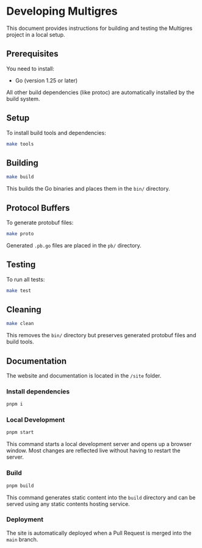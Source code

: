 # Developing Multigres

This document provides instructions for building and testing the Multigres project in a local setup.

## Prerequisites

You need to install:

- Go (version 1.25 or later)

All other build dependencies (like protoc) are automatically installed by the build system.

## Setup

To install build tools and dependencies:

```bash
make tools
```

## Building

```bash
make build
```

This builds the Go binaries and places them in the `bin/` directory.

## Protocol Buffers

To generate protobuf files:

```bash
make proto
```

Generated `.pb.go` files are placed in the `pb/` directory.

## Testing

To run all tests:

```bash
make test
```

## Cleaning

```bash
make clean
```

This removes the `bin/` directory but preserves generated protobuf files and build tools.

## Documentation

The website and documentation is located in the `/site` folder.

### Install dependencies

```bash
pnpm i
```

### Local Development

```bash
pnpm start
```

This command starts a local development server and opens up a browser window. Most changes are reflected live without having to restart the server.

### Build

```bash
pnpm build
```

This command generates static content into the `build` directory and can be served using any static contents hosting service.

### Deployment

The site is automatically deployed when a Pull Request is merged into the `main` branch.

